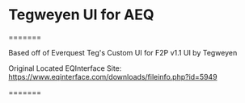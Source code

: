 # Tegweyen UI for AEQ

=======

Based off of Everquest Teg's Custom UI for F2P v1.1 UI by Tegweyen

Original Located EQInterface Site: https://www.eqinterface.com/downloads/fileinfo.php?id=5949

=======
